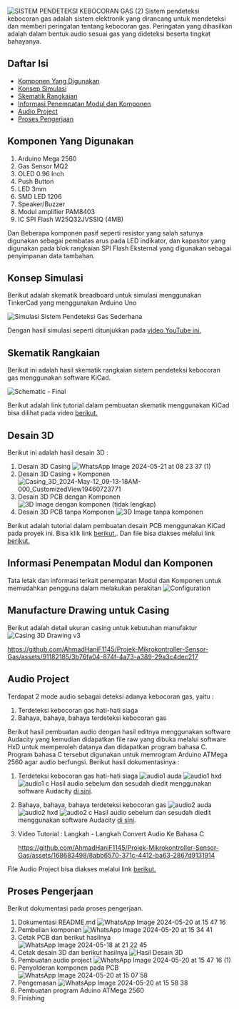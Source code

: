 ![SISTEM PENDETEKSI KEBOCORAN GAS (2)](https://github.com/AhmadHaniF1145/Projek-Mikrokontroller-Sensor-Gas/assets/168683498/e76d59b6-fd9b-4618-88f2-fbd6e8390744)
Sistem pendeteksi kebocoran gas adalah sistem elektronik yang dirancang untuk mendeteksi dan memberi peringatan tentang kebocoran gas. Peringatan yang dihasilkan adalah dalam bentuk audio sesuai gas yang dideteksi beserta tingkat bahayanya.
## Daftar Isi
- [Komponen Yang Digunakan](#Komponen-Yang-Digunakan)
- [Konsep Simulasi](#Konsep-Simulasi)
- [Skematik Rangkaian](#Skematik-Rangkaian)
- [Informasi Penempatan Modul dan Komponen](#Informasi-Penempatan-Modul-dan-Komponen)
- [Audio Project](#Audio-Project)
- [Proses Pengerjaan](#Proses-Pengerjaan)

## Komponen Yang Digunakan
1. Arduino Mega 2560
2. Gas Sensor MQ2
3. OLED 0.96 Inch
4. Push Button
5. LED 3mm
6. SMD LED 1206
7. Speaker/Buzzer
8. Modul amplifier PAM8403
9. IC SPI Flash W25Q32JVSSIQ (4MB)

Dan Beberapa komponen pasif seperti resistor yang salah satunya digunakan sebagai pembatas arus pada LED indikator, dan kapasitor yang digunakan pada blok rangkaian SPI Flash Eksternal yang digunakan sebagai penyimpanan data tambahan.
## Konsep Simulasi
Berikut adalah skematik breadboard untuk simulasi menggunakan TinkerCad yang menggunakan Arduino Uno

![Simulasi Sistem Pendeteksi Gas Sederhana](https://github.com/AhmadHaniF1145/Projek-Mikrokontroller-Sensor-Gas/assets/168683498/39eb430e-0b18-4c78-bdcf-787a9f2c64ee)

Dengan hasil simulasi seperti ditunjukkan pada [video YouTube ini.](https://youtu.be/8_7WZJKQg08 "video YouTube ini.")


## Skematik Rangkaian
Berikut ini adalah hasil skematik rangkaian sistem pendeteksi kebocoran gas menggunakan software KiCad.

![Schematic - Final](https://github.com/AhmadHaniF1145/Projek-Mikrokontroller-Sensor-Gas/assets/96289624/577b15af-4e1f-4909-9a41-ec3f98f00416)

Berikut adalah link tutorial dalam pembuatan skematik menggunakan KiCad bisa dilihat pada video [berikut.](https://youtu.be/a5kBzt2_dH4 "berikut.")



## Desain 3D
Berikut ini adalah hasil desain 3D :
1. Desain 3D Casing
![WhatsApp Image 2024-05-21 at 08 23 37 (1)](https://github.com/AhmadHaniF1145/Projek-Mikrokontroller-Sensor-Gas/assets/168633171/a8f32070-f779-429f-9d4e-500686a4b812)
2. Desain 3D Casing + Komponen
![Casing_3D_2024-May-12_09-13-18AM-000_CustomizedView19460723771](https://github.com/AhmadHaniF1145/Projek-Mikrokontroller-Sensor-Gas/assets/168633171/9b444903-7310-4619-b300-ca68e863c4d1)
3. Desain 3D PCB dengan Komponen
![3D Image dengan komponen (tidak lengkap)](https://github.com/AhmadHaniF1145/Projek-Mikrokontroller-Sensor-Gas/assets/168683498/b7f1c2a8-1838-49a4-97ea-847170ede539)
4. Desain 3D PCB tanpa Komponen
![3D Image tanpa komponen](https://github.com/AhmadHaniF1145/Projek-Mikrokontroller-Sensor-Gas/assets/168683498/1d6cba32-6652-4590-9f34-5f4ce87ad227)

Berikut adalah tutorial dalam pembuatan desain PCB menggunakan KiCad pada proyek ini. Bisa klik link [berikut.](https://youtu.be/dg8yomkr-xE "berikut."). Dan file bisa diakses melalui link [berikut.](https://github.com/AhmadHaniF1145/Projek-Mikrokontroller-Sensor-Gas/tree/main/PCB%20Board/Progress%204%20Final/PCB%20Master "berikut.")


## Informasi Penempatan Modul dan Komponen
Tata letak dan informasi terkait penempatan Modul dan Komponen untuk memudahkan pengguna dalam melakukan perakitan
![Configuration](https://github.com/AhmadHaniF1145/Projek-Mikrokontroller-Sensor-Gas/assets/96289624/7aa48c24-adea-40a0-a9db-cbcecc07b824)

## Manufacture Drawing untuk Casing
Berikut adalah detail ukuran casing untuk kebutuhan manufaktur
![Casing 3D Drawing v3](https://github.com/AhmadHaniF1145/Projek-Mikrokontroller-Sensor-Gas/assets/91182185/6e529cb8-5fef-47b7-8c0e-fb82138d0f7d)

https://github.com/AhmadHaniF1145/Projek-Mikrokontroller-Sensor-Gas/assets/91182185/3b76fa04-874f-4a73-a389-29a3c4dec217


## Audio Project
Terdapat 2 mode audio sebagai deteksi adanya kebocoran gas, yaitu :
1. Terdeteksi kebocoran gas hati-hati siaga
2. Bahaya, bahaya, bahaya terdeteksi kebocoran gas

Berikut hasil pembuatan audio dengan hasil editnya menggunakan software Audacity yang kemudian didapatkan file raw yang dibuka melalui software HxD untuk memperoleh datanya dan didapatkan program bahasa C. Program bahasa C tersebut digunakan untuk memrogram Arduino ATMega 2560 agar audio berfungsi. Berikut hasil dokumentasinya :
1. Terdeteksi kebocoran gas hati-hati siaga
![audio1 auda](https://github.com/AhmadHaniF1145/Projek-Mikrokontroller-Sensor-Gas/assets/168633171/db14e100-4098-4b76-860f-b313bf87644a)
![audio1 hxd](https://github.com/AhmadHaniF1145/Projek-Mikrokontroller-Sensor-Gas/assets/168633171/29da9884-2d4c-4708-83c8-867e1dda656a)
![audio1 c](https://github.com/AhmadHaniF1145/Projek-Mikrokontroller-Sensor-Gas/assets/168633171/564c69fe-35a1-4499-8651-8312e3c7a250)
Hasil audio sebelum dan sesudah diedit menggunakan software Audacity [di sini](https://youtu.be/VL2fVMhNUZw "di sini").
2. Bahaya, bahaya, bahaya terdeteksi kebocoran gas
![audio2 auda](https://github.com/AhmadHaniF1145/Projek-Mikrokontroller-Sensor-Gas/assets/168633171/187c9402-27a3-49af-9626-3644c708aaee)
![audio2 hxd](https://github.com/AhmadHaniF1145/Projek-Mikrokontroller-Sensor-Gas/assets/168633171/a9354b83-d256-4b3c-a181-f101cccddfb0)
![audio2 c](https://github.com/AhmadHaniF1145/Projek-Mikrokontroller-Sensor-Gas/assets/168633171/9447c832-1cc8-4728-af79-7b8b3e97abe5)
Hasil audio sebelum dan sesudah diedit menggunakan software Audacity [di sini](https://youtu.be/l1GMS38mKNk "di sini").
3. Video Tutorial : Langkah - Langkah Convert Audio Ke Bahasa C

   https://github.com/AhmadHaniF1145/Projek-Mikrokontroller-Sensor-Gas/assets/168683498/8abb6570-371c-4412-ba63-2867d9131914

File Audio Project bisa diakses melalui link [berikut.](https://github.com/AhmadHaniF1145/Projek-Mikrokontroller-Sensor-Gas/tree/main/Audio_Project "berikut.")

## Proses Pengerjaan
Berikut dokumentasi pada proses pengerjaan.
1. Dokumentasi README.md
![WhatsApp Image 2024-05-20 at 15 47 16](https://github.com/AhmadHaniF1145/Projek-Mikrokontroller-Sensor-Gas/assets/168633171/a7ab4589-1d05-4313-b617-d1f20b48bc91)
2. Pembelian komponen 
![WhatsApp Image 2024-05-20 at 15 34 41](https://github.com/AhmadHaniF1145/Projek-Mikrokontroller-Sensor-Gas/assets/168633171/5fd885cd-d230-4474-9eed-17eb4611c2f8)
3. Cetak PCB dan berikut hasilnya
![WhatsApp Image 2024-05-18 at 21 22 45](https://github.com/AhmadHaniF1145/Projek-Mikrokontroller-Sensor-Gas/assets/168633171/d4bc5c35-9c43-4529-b818-43a35a189968)
4. Cetak desain 3D dan berikut hasilnya
![Hasil Desain 3D](https://github.com/AhmadHaniF1145/Projek-Mikrokontroller-Sensor-Gas/assets/168633171/58ec9689-f922-48b8-9f06-302aff11aa72)
5. Pembuatan audio project
![WhatsApp Image 2024-05-20 at 15 47 16 (1)](https://github.com/AhmadHaniF1145/Projek-Mikrokontroller-Sensor-Gas/assets/168633171/a41125d5-13c3-4836-8066-0919d1396c72)
6. Penyolderan komponen pada PCB
![WhatsApp Image 2024-05-20 at 15 07 58](https://github.com/AhmadHaniF1145/Projek-Mikrokontroller-Sensor-Gas/assets/168633171/b45102b9-e32f-40ad-91d2-b0300cd6ee58)
7. Pengemasan
![WhatsApp Image 2024-05-20 at 15 58 38](https://github.com/AhmadHaniF1145/Projek-Mikrokontroller-Sensor-Gas/assets/168633171/22f4a12a-be4c-4ba2-b998-24e26cb7c9ab)
8. Pembuatan program Aduino ATMega 2560
9. Finishing

